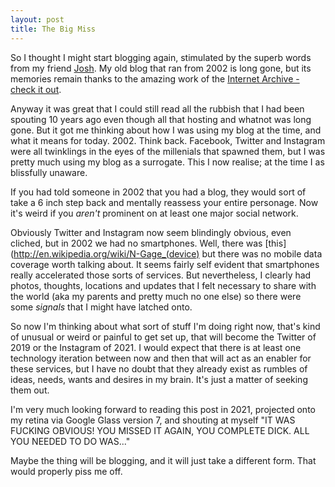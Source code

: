 ```yaml
---
layout: post
title: The Big Miss
---
```


So I thought I might start blogging again, stimulated by the superb words from my friend [Josh](http://joshsummers.co.uk/). My old blog that ran from 2002 is long gone, but its memories remain thanks to the amazing work of the [Internet Archive - check it out](https://web.archive.org/web/20040514053344/http://www.dabeeeenster.com/).

Anyway it was great that I could still read all the rubbish that I had been spouting 10 years ago even though all that hosting and whatnot was long gone. But it got me thinking about how I was using my blog at the time, and what it means for today. 2002. Think back. Facebook, Twitter and Instagram were all twinklings in the eyes of the millenials that spawned them, but I was pretty much using my blog as a surrogate. This I now realise; at the time I as blissfully unaware.

If you had told someone in 2002 that you had a blog, they would sort of take a 6 inch step back and mentally reassess your entire personage. Now it's weird if you *aren't* prominent on at least one major social network.

Obviously Twitter and Instagram now seem blindingly obvious, even cliched, but in 2002 we had no smartphones. Well, there was [this](http://en.wikipedia.org/wiki/N-Gage_(device) but there was no mobile data coverage worth talking about. It seems fairly self evident that smartphones really accelerated those sorts of services. But nevertheless, I clearly had photos, thoughts, locations and updates that I felt necessary to share with the world (aka my parents and pretty much no one else) so there were some *signals* that I might have latched onto.

So now I'm thinking about what sort of stuff I'm doing right now, that's kind of unusual or weird or painful to get set up, that will become the Twitter of 2019 or the Instagram of 2021. I would expect that there is at least one technology iteration between now and then that will act as an enabler for these services, but I have no doubt that they already exist as rumbles of ideas, needs, wants and desires in my brain. It's just a matter of seeking them out.

I'm very much looking forward to reading this post in 2021, projected onto my retina via Google Glass version 7, and shouting at myself "IT WAS FUCKING OBVIOUS! YOU MISSED IT AGAIN, YOU COMPLETE DICK. ALL YOU NEEDED TO DO WAS..."

Maybe the thing will be blogging, and it will just take a different form. That would properly piss me off.
